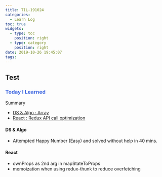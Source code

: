 ```yaml
---
title: TIL-191024
categories:
  - Learn Log
toc: true
widgets:
  - type: toc
    position: right
  - type: category
    position: right
date: 2019-10-26 19:45:07
tags:
---
```


## Test

### <span style="color:royalblue"> Today I Learned

Summary

- [DS & Algo : Array ](#DS-amp-Algo)
- [React : Redux API call optimization](#React)

<!-- more -->

#### DS & Algo

- Attempted Happy Number (Easy) and solved without help in 40 mins.

#### React

- ownProps as 2nd arg in mapStateToProps
- memoization when using redux-thunk to reduce overfetching
